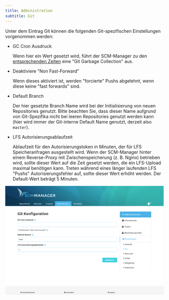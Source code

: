 ```yaml
---
title: Administration
subtitle: Git
---
```

Unter dem Eintrag Git können die folgenden Git-spezifischen Einstellungen vorgenommen werden:

- GC Cron Ausdruck

    Wenn hier ein Wert gesetzt wird, führt der SCM-Manager zu den
    [entsprechenden Zeiten](https://de.wikipedia.org/wiki/Cron)
    eine "Git Garbage Collection" aus.

- Deaktiviere "Non Fast-Forward"

    Wenn dieses aktiviert ist, werden "forcierte" Pushs abgelehnt, wenn diese keine "fast forwards" sind.

- Default Branch

    Der hier gesetzte Branch Name wird bei der Initialisierung von neuen Repositories genutzt.
    Bitte beachten Sie, dass dieser Name aufgrund von Git-Spezifika nicht bei leeren Repositories genutzt
    werden kann (hier wird immer der Git-interne Default Name genutzt, derzeit also `master`).

- LFS Autorisierungsablaufzeit

    Ablaufzeit für den Autorisierungstoken in Minuten, der für LFS Speicheranfragen ausgestellt wird.
    Wenn der SCM-Manager hinter einem Reverse-Proxy mit Zwischenspeicherung (z. B. Nginx) betrieben wird,
    sollte dieser Wert auf die Zeit gesetzt werden, die ein LFS-Upload maximal benötigen kann. Treten
    während eines länger laufenden LFS "Pushs" Autorisierungsfehler auf, sollte dieser Wert erhöht werden.
    Der Default-Wert beträgt 5 Minuten.

![Administration-Plugins-Installed](assets/administration-settings-git.png)
